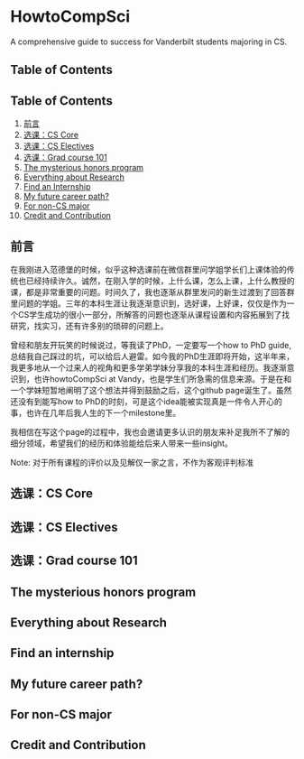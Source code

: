 # HowtoCompSci
A comprehensive guide to success for Vanderbilt students majoring in CS.

## Table of Contents
## Table of Contents
1. [前言](#前言)
2. [选课：CS Core](#选课cs-core)
3. [选课：CS Electives](#选课cs-electives)
4. [选课：Grad course 101](#选课grad-course-101)
5. [The mysterious honors program](#the-mysterious-honors-program)
6. [Everything about Research](#everything-about-research)
7. [Find an Internship](#find-an-internship)
8. [My future career path?](#my-future-career-path)
9. [For non-CS major](#for-non-cs-major)
10. [Credit and Contribution](#credit-and-contribution)

## 前言
在我刚进入范德堡的时候，似乎这种选课前在微信群里问学姐学长们上课体验的传统也已经持续许久。诚然，在刚入学的时候，上什么课，怎么上课，上什么教授的课，都是非常重要的问题。时间久了，我也逐渐从群里发问的新生过渡到了回答群里问题的学姐。三年的本科生涯让我逐渐意识到，选好课，上好课，仅仅是作为一个CS学生成功的很小一部分，所解答的问题也逐渐从课程设置和内容拓展到了找研究，找实习，还有许多别的琐碎的问题上。

曾经和朋友开玩笑的时候说过，等我读了PhD，一定要写一个how to PhD guide, 总结我自己踩过的坑，可以给后人避雷。如今我的PhD生涯即将开始，这半年来，我更多地从一个过来人的视角和更多学弟学妹分享我的本科生涯和经历。我逐渐意识到，也许howtoCompSci at Vandy，也是学生们所急需的信息来源。于是在和一个学妹短暂地阐明了这个想法并得到鼓励之后，这个github page诞生了。虽然还没有到能写how to PhD的时刻，可是这个idea能被实现真是一件令人开心的事，也许在几年后我人生的下一个milestone里。

我相信在写这个page的过程中，我也会邀请更多认识的朋友来补足我所不了解的细分领域，希望我们的经历和体验能给后来人带来一些insight。

Note: 对于所有课程的评价以及见解仅一家之言，不作为客观评判标准

## 选课：CS Core

## 选课：CS Electives

## 选课：Grad course 101

## The mysterious honors program

## Everything about Research

## Find an internship

## My future career path?

## For non-CS major

## Credit and Contribution


